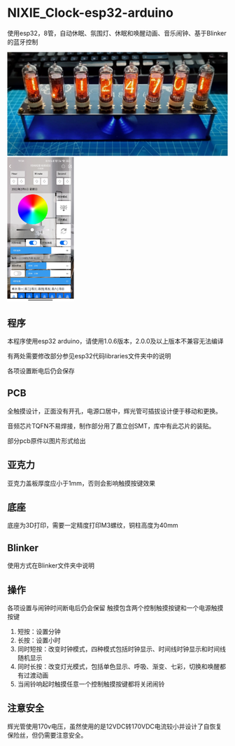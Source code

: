 # NIXIE_Clock-esp32-arduino
使用esp32，8管，自动休眠、氛围灯、休眠和唤醒动画、音乐闹钟、基于Blinker的蓝牙控制  

<p float="left">
  <img src="https://github.com/flashorsink/NIXIE_Clock-esp32-arduino/blob/main/%E6%95%B4%E4%BD%93%E5%9B%BE.jpg" width="600" />
  <img src="https://github.com/flashorsink/NIXIE_Clock-esp32-arduino/blob/main/Blinker.jpg" height="330" /> 
</p>

## 程序

本程序使用esp32 arduino，请使用1.0.6版本，2.0.0及以上版本不兼容无法编译

有两处需要修改部分参见esp32代码libraries文件夹中的说明

各项设置断电后仍会保存

## PCB

全触摸设计，正面没有开孔，电源口居中，辉光管可插拔设计便于移动和更换。

音频芯片TQFN不易焊接，制作部分用了嘉立创SMT，库中有此芯片的装贴。

部分pcb原件以图片形式给出

## 亚克力

亚克力盖板厚度应小于1mm，否则会影响触摸按键效果

## 底座

底座为3D打印，需要一定精度打印M3螺纹，铜柱高度为40mm

## Blinker

使用方式在Blinker文件夹中说明

## 操作
各项设置与闹钟时间断电后仍会保留
触摸包含两个控制触摸按键和一个电源触摸按键
1. 短按：设置分钟
2. 长按：设置小时
3. 同时短按：改变时钟模式，四种模式包括时钟显示、时间线时钟显示和时间线随机显示
4. 同时长按：改变灯光模式，包括单色显示、呼吸、渐变、七彩，切换和唤醒都有过渡动画
5. 当闹铃响起时触摸任意一个控制触摸按键都将关闭闹铃

## 注意安全
辉光管使用170v电压，虽然使用的是12VDC转170VDC电流较小并设计了自恢复保险丝，但仍需要注意安全。
